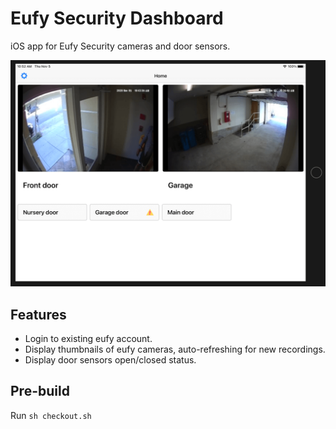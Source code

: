 # Eufy Security Dashboard

iOS app for Eufy Security cameras and door sensors.

![example](/example.png?raw=true)

## Features

* Login to existing eufy account.
* Display thumbnails of eufy cameras, auto-refreshing for new recordings.
* Display door sensors open/closed status.

## Pre-build

Run ```sh checkout.sh```
